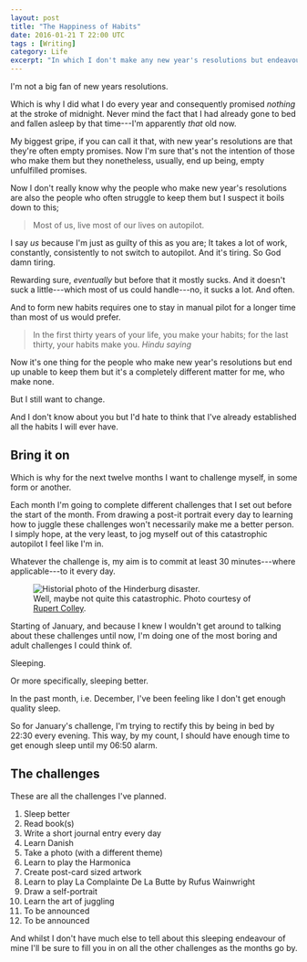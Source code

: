 ```yaml
---
layout: post
title: "The Happiness of Habits"
date: 2016-01-21 T 22:00 UTC
tags : [Writing]
category: Life
excerpt: "In which I don't make any new year's resolutions but endeavour to make some changes anyway, in the form of monthly challenges."
---
```

I'm not a big fan of new years resolutions.

Which is why I did what I do every year and consequently promised *nothing* at the stroke of midnight. Never mind the fact that I had already gone to bed and fallen asleep by that time---I'm apparently *that* old now.

My biggest gripe, if you can call it that, with new year's resolutions are that they're often empty promises. Now I'm sure that's not the intention of those who make them but they nonetheless, usually, end up being, empty unfulfilled promises.

Now I don't really know why the people who make new year's resolutions are also the people who often struggle to keep them but I suspect it boils down to this;

> Most of us, live most of our lives on autopilot.

I say *us* because I'm just as guilty of this as you are; It takes a lot of work, constantly, consistently to not switch to autopilot. And it's tiring. So God damn tiring.

Rewarding sure, *eventually* but before that it mostly sucks. And it doesn't suck a little---which most of us could handle---no, it sucks a lot. And often.

And to form new habits requires one to stay in manual pilot for a longer time than most of us would prefer.

> In the first thirty years of your life, you make your habits; for the last thirty, your habits make you. <cite>Hindu saying</cite>

Now it's one thing for the people who make new year's resolutions but end up unable to keep them but it's a completely different matter for me, who make none.

But I still want to change.

And I don't know about you but I'd hate to think that I've already established all the habits I will ever have.

## Bring it on

Which is why for the next twelve months I want to challenge myself, in some form or another.

Each month I'm going to complete different challenges that I set out before the start of the month. From drawing a post-it portrait every day to learning how to juggle these challenges won't necessarily make me a better person. I simply hope, at the very least, to jog myself out of this catastrophic autopilot I feel like I'm in.

Whatever the challenge is, my aim is to commit at least 30 minutes---where applicable---to it every day.

<figure>
	<img class="js-lazy-load" data-original="/assets/posts/2016/january/the-happiness-of-habits/hinderburg-disaster-by-history-in-an-hour.jpg" alt="Historial photo of the Hinderburg disaster.">
	<figcaption>Well, maybe not quite this catastrophic. Photo courtesy of <a href="https://www.flickr.com/photos/historyinanhour/4775644390/">Rupert Colley</a>.</figcaption>
</figure>

Starting of January, and because I knew I wouldn't get around to talking about these challenges until now, I'm doing one of the most boring and adult challenges I could think of.

Sleeping.

Or more specifically, sleeping better.

In the past month, i.e. December, I've been feeling like I don't get enough quality sleep.

So for January's challenge, I'm trying to rectify this by being in bed by 22:30 every evening. This way, by my count, I should have enough time to get enough sleep until my 06:50 alarm.

## The challenges

These are all the challenges I've planned.

1. Sleep better
2. Read book(s)
3. Write a short journal entry every day
4. Learn Danish
5. Take a photo (with a different theme)
6. Learn to play the Harmonica
7. Create post-card sized artwork
8. Learn to play La Complainte De La Butte by Rufus Wainwright
9. Draw a self-portrait
10. Learn the art of juggling
11. To be announced
12. To be announced

And whilst I don't have much else to tell about this sleeping endeavour of mine I'll be sure to fill you in on all the other challenges as the months go by.